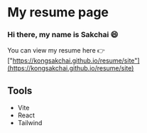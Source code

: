 # My resume page

### Hi there, my name is Sakchai 😄
You can view my resume here 👉
["https://kongsakchai.github.io/resume/site"](https://kongsakchai.github.io/resume/site)

## Tools

- Vite
- React
- Tailwind
